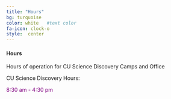```yaml
---
title: "Hours"
bg: turquoise  
color: white   #text color
fa-icon: clock-o 
style:  center
---
```


#### Hours
Hours of operation for CU Science Discovery Camps and Office

<!--Summer Camp Operating Hours:-->

<!--Summer Camp closed.-->

CU Science Discovery Hours:

<font color='purple'>8:30 am - 4:30 pm</font>
